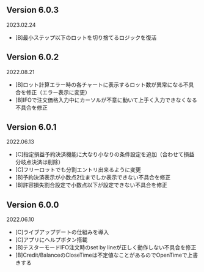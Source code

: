 ## Version 6.0.3
2023.02.24
- [B]最小ステップ以下のロットを切り捨てるロジックを復活

## Version 6.0.2
2022.08.21
- [B]ロット計算エラー時の各チャートに表示するロット数が異常になる不具合を修正（エラー表示に変更）
- [B]IFOで注文価格入力中にカーソルが不意に動いて上手く入力できなくなる不具合を修正

## Version 6.0.1
2022.06.13
- [C]指定損益予約決済機能に大なり小なりの条件設定を追加（合わせて損益分岐点決済は削除）
- [C]フリーロットでも分割エントリ出来るように変更
- [B]予約決済表示が小数点2位までしか表示できない不具合を修正
- [B]許容損失割合設定で小数点以下が設定できない不具合を修正

## Version 6.0.0
2022.06.10
- [C]ライブアップデートの仕組みを導入
- [C]アプリにヘルプボタン搭載
- [B]テスターモードIFO注文時のset by lineが正しく動作しない不具合を修正
- [B]Credit/BalanceのCloseTimeは不定値なことがあるのでOpenTimeで上書きする
